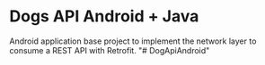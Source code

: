 # Dogs API Android + Java
Android application base project to implement the network layer to consume a REST API with Retrofit.
"# DogApiAndroid" 

